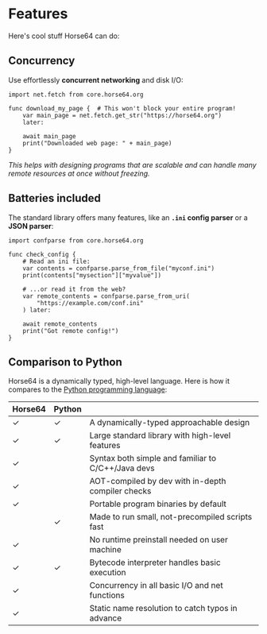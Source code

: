 
Features
========

Here's cool stuff Horse64 can do:

Concurrency
-----------

Use effortlessly **concurrent networking** and disk I/O:

```Horse64
import net.fetch from core.horse64.org

func download_my_page {  # This won't block your entire program!
    var main_page = net.fetch.get_str("https://horse64.org")
    later:

    await main_page
    print("Downloaded web page: " + main_page)
}
```

*This helps with designing programs that are scalable and
can handle many remote resources at once without freezing.*

Batteries included
------------------

The standard library offers many features,
like an **`.ini` config parser** or a **JSON parser**:

```Horse64
import confparse from core.horse64.org

func check_config {
    # Read an ini file:
    var contents = confparse.parse_from_file("myconf.ini")
    print(contents["mysection"]["myvalue"])

    # ...or read it from the web?
    var remote_contents = confparse.parse_from_uri(
        "https://example.com/conf.ini"
    ) later:

    await remote_contents
    print("Got remote config!")
}
```

Comparison to Python
--------------------

Horse64 is a dynamically typed, high-level language. Here is
how it compares to the [Python programming language](
https://python.org):

|Horse64|Python|                                                       |
|-------|------|-------------------------------------------------------|
|✓      |✓     | A dynamically-typed approachable design               |
|✓      |✓     | Large standard library with high-level features       |
|✓      |      | Syntax both simple and familiar to C/C++/Java devs    |
|✓      |      | AOT-compiled by dev with in-depth compiler checks     |
|✓      |      | Portable program binaries by default                  |
|       |✓     | Made to run small, not-precompiled scripts fast       |
|✓      |      | No runtime preinstall needed on user machine          |
|✓      |✓     | Bytecode interpreter handles basic execution          |
|✓      |      | Concurrency in all basic I/O and net functions        |
|✓      |      | Static name resolution to catch typos in advance      |

